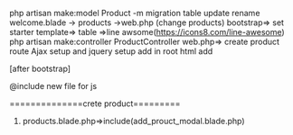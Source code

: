 php artisan make:model Product -m
migration table update
rename welcome.blade -> products ->web.php (change products)
bootstrap=> set starter template=> table =>line awsome(https://icons8.com/line-awesome)
php artisan make:controller ProductController
web.php=> create product route
Ajax setup and jquery setup
 <meta name="csrf-token" content="{{ csrf_token() }}"> add in root html
 add <script> $.ajaxSetup({
    headers: {
        'X-CSRF-TOKEN': $('meta[name="csrf-token"]').attr('content')
    }
}); </script>
<script src="https://code.jquery.com/jquery-3.7.1.min.js" integrity="sha256-/JqT3SQfawRcv/BIHPThkBvs0OEvtFFmqPF/lYI/Cxo=" crossorigin="anonymous"></script> [after bootstrap]
@include new file for js

==============crete product=========
1. products.blade.php=>include(add_prouct_modal.blade.php)
